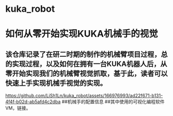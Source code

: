 # kuka_robot
# 如何从零开始实现KUKA机械手的视觉
## 该仓库记录了在研二时期的制作的机械臂项目过程，总的实现过程，以及如何在拥有一台KUKA机器人后，从零开始实现我们的机械臂视觉抓取，基于此，读者可以快速上手实现机械手视觉的实现。
https://github.com/LiSh1Ln/kuka_robot/assets/166976993/ad22f671-b131-4f4f-b02d-ab5afd4c2dba
##机械手的配置信息
##其中使用的可视化编程软件VM，链接。
